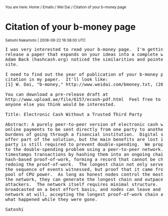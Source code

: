 <small>You are here: Home / Emails / Wei Dai / Citation of your b-money page</small>

# Citation of your b-money page

<small>Satoshi Nakamoto | 2008-08-22 16:38:00 UTC</small>

<pre>I was very interested to read your b-money page.  I'm getting ready to
release a paper that expands on your ideas into a complete working system.
Adam Back (hashcash.org) noticed the similarities and pointed me to your
site.

I need to find out the year of publication of your b-money page for the
citation in my paper.  It'll look like:
[1] W. Dai, "b-money," http://www.weidai.com/bmoney.txt, (2006?).

You can download a pre-release draft at
http://www.upload.ae/file/6157/ecash-pdf.html  Feel free to forward it to
anyone else you think would be interested.

Title: Electronic Cash Without a Trusted Third Party

Abstract: A purely peer-to-peer version of electronic cash would allow
online payments to be sent directly from one party to another without the
burdens of going through a financial institution.  Digital signatures
offer part of the solution, but the main benefits are lost if a trusted
party is still required to prevent double-spending.  We propose a solution
to the double-spending problem using a peer-to-peer network.  The network
timestamps transactions by hashing them into an ongoing chain of
hash-based proof-of-work, forming a record that cannot be changed without
redoing the proof-of-work.  The longest chain not only serves as proof of
the sequence of events witnessed, but proof that it came from the largest
pool of CPU power.  As long as honest nodes control the most CPU power on
the network, they can generate the longest chain and outpace any
attackers.  The network itself requires minimal structure.  Messages are
broadcasted on a best effort basis, and nodes can leave and rejoin the
network at will, accepting the longest proof-of-work chain as proof of
what happened while they were gone.

Satoshi</pre>
